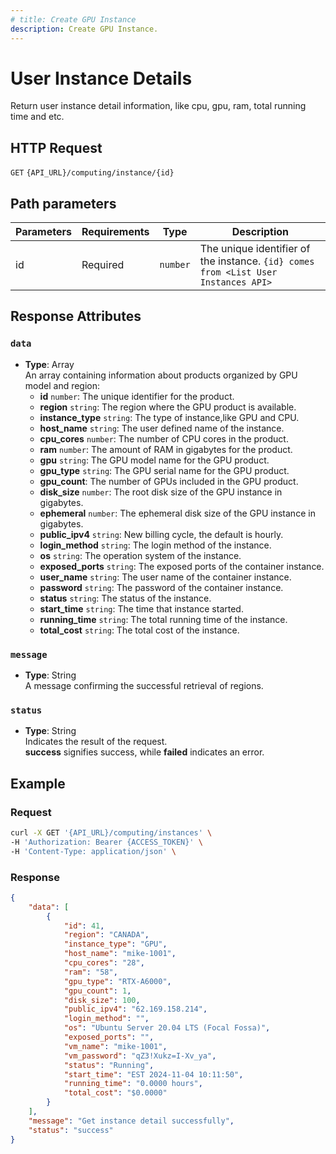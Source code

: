 ```yaml
---
# title: Create GPU Instance
description: Create GPU Instance.
---
```


# User Instance Details

Return user instance detail information, like cpu, gpu, ram, total running time and etc.

## HTTP Request

`GET` `{API_URL}/computing/instance/{id}`

## Path parameters

| Parameters     | Requirements      | Type       | Description      |
|---------------|--------------------|----------------|----------------|
| id      | Required    | `number`       | The unique identifier of the instance. `{id} comes from <List User Instances API>` |

## Response Attributes

### `data`

- **Type**: Array  
  An array containing information about products organized by GPU model and region:
  - **id** `number`: The unique identifier for the product.
  - **region** `string`: The region where the GPU product is available.
  - **instance_type** `string`: The type of instance,like GPU and CPU.
  - **host_name** `string`: The user defined name of the instance.
  - **cpu_cores** `number`: The number of CPU cores in the product.
  - **ram** `number`: The amount of RAM in gigabytes for the product.
  - **gpu** `string`: The GPU model name for the GPU product.
  - **gpu_type** `string`: The GPU serial name for the GPU product.
  - **gpu_count**: The number of GPUs included in the GPU product.
  - **disk_size** `number`: The root disk size of the GPU instance in gigabytes.
  - **ephemeral** `number`: The ephemeral disk size of the GPU instance in gigabytes.
  - **public_ipv4** `string`: New billing cycle, the default is hourly.
  - **login_method** `string`: The login method of the instance.
  - **os** `string`: The operation system of the instance.
  - **exposed_ports** `string`: The exposed ports of the container instance.
  - **user_name** `string`: The user name of the container instance.
  - **password** `string`: The password of the container instance.
  - **status** `string`: The status of the instance.
  - **start_time** `string`: The time that instance started.
  - **running_time** `string`: The total running time of the instance.
  - **total_cost** `string`: The total cost of the instance.

### `message`

- **Type**: String  
  A message confirming the successful retrieval of regions.

### `status`

- **Type**: String  
  Indicates the result of the request.  
  **success** signifies success, while **failed** indicates an error.

## Example

### Request

```bash
curl -X GET '{API_URL}/computing/instances' \
-H 'Authorization: Bearer {ACCESS_TOKEN}' \
-H 'Content-Type: application/json' \

```

### Response

```json
{
    "data": [
        {
            "id": 41,
            "region": "CANADA",
            "instance_type": "GPU",
            "host_name": "mike-1001",
            "cpu_cores": "28",
            "ram": "58",
            "gpu_type": "RTX-A6000",
            "gpu_count": 1,
            "disk_size": 100,
            "public_ipv4": "62.169.158.214",
            "login_method": "",
            "os": "Ubuntu Server 20.04 LTS (Focal Fossa)",
            "exposed_ports": "",
            "vm_name": "mike-1001",
            "vm_password": "qZ3!Xukz=I-Xv_ya",
            "status": "Running",
            "start_time": "EST 2024-11-04 10:11:50",
            "running_time": "0.0000 hours",
            "total_cost": "$0.0000"
        }
    ],
    "message": "Get instance detail successfully",
    "status": "success"
}

```
